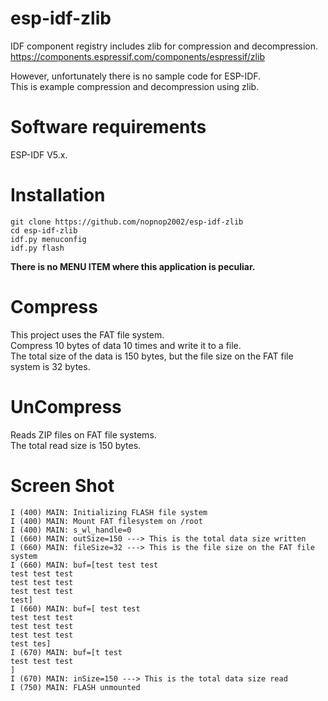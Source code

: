 # esp-idf-zlib
IDF component registry includes zlib for compression and decompression.   
https://components.espressif.com/components/espressif/zlib   

However, unfortunately there is no sample code for ESP-IDF.   
This is example compression and decompression using zlib.   

# Software requirements
ESP-IDF V5.x.   

# Installation

```
git clone https://github.com/nopnop2002/esp-idf-zlib
cd esp-idf-zlib
idf.py menuconfig
idf.py flash
```

__There is no MENU ITEM where this application is peculiar.__   

# Compress   
This project uses the FAT file system.   
Compress 10 bytes of data 10 times and write it to a file.   
The total size of the data is 150 bytes, but the file size on the FAT file system is 32 bytes.   

# UnCompress   
Reads ZIP files on FAT file systems.   
The total read size is 150 bytes.   

# Screen Shot   
```
I (400) MAIN: Initializing FLASH file system
I (400) MAIN: Mount FAT filesystem on /root
I (400) MAIN: s_wl_handle=0
I (660) MAIN: outSize=150 ---> This is the total data size written
I (660) MAIN: fileSize=32 ---> This is the file size on the FAT file system
I (660) MAIN: buf=[test test test
test test test
test test test
test test test
test]
I (660) MAIN: buf=[ test test
test test test
test test test
test test test
test tes]
I (670) MAIN: buf=[t test
test test test
]
I (670) MAIN: inSize=150 ---> This is the total data size read
I (750) MAIN: FLASH unmounted
```

